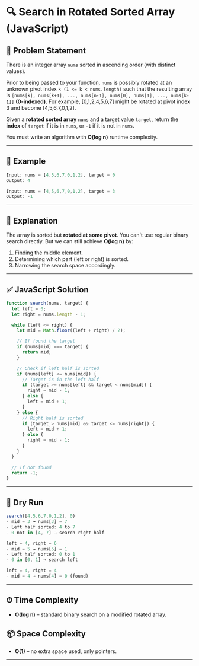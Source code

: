 # 🔍 Search in Rotated Sorted Array (JavaScript)

## 🔸 Problem Statement

There is an integer array `nums` sorted in ascending order (with distinct values).

Prior to being passed to your function, `nums` is possibly rotated at an unknown pivot index `k (1 <= k < nums.length)` such that the resulting array is `[nums[k], nums[k+1], ..., nums[n-1], nums[0], nums[1], ..., nums[k-1]]` **(0-indexed)**. For example, [0,1,2,4,5,6,7] might be rotated at pivot index 3 and become [4,5,6,7,0,1,2].

Given a **rotated sorted array** `nums` and a target value `target`, return the **index** of `target` if it is in `nums`, or `-1` if it is not in `nums`.

You must write an algorithm with **O(log n)** runtime complexity.

---

## 🔹 Example

```js
Input: nums = [4,5,6,7,0,1,2], target = 0  
Output: 4

Input: nums = [4,5,6,7,0,1,2], target = 3  
Output: -1
```

---

## 🔸 Explanation

The array is sorted but **rotated at some pivot**. You can't use regular binary search directly. But we can still achieve **O(log n)** by:

1. Finding the middle element.
2. Determining which part (left or right) is sorted.
3. Narrowing the search space accordingly.

---

## ✅ JavaScript Solution

```javascript
function search(nums, target) {
  let left = 0;
  let right = nums.length - 1;

  while (left <= right) {
    let mid = Math.floor((left + right) / 2);

    // If found the target
    if (nums[mid] === target) {
      return mid;
    }

    // Check if left half is sorted
    if (nums[left] <= nums[mid]) {
      // Target is in the left half
      if (target >= nums[left] && target < nums[mid]) {
        right = mid - 1;
      } else {
        left = mid + 1;
      }
    } else {
      // Right half is sorted
      if (target > nums[mid] && target <= nums[right]) {
        left = mid + 1;
      } else {
        right = mid - 1;
      }
    }
  }

  // If not found
  return -1;
}
```

---

## 🧪 Dry Run

```js
search([4,5,6,7,0,1,2], 0)
- mid = 3 → nums[3] = 7
- Left half sorted: 4 to 7
- 0 not in [4, 7] → search right half

left = 4, right = 6
- mid = 5 → nums[5] = 1
- Left half sorted: 0 to 1
- 0 in [0, 1] → search left

left = 4, right = 4
- mid = 4 → nums[4] = 0 (found)
```

---

## ⏱ Time Complexity

- **O(log n)** – standard binary search on a modified rotated array.

## 📦 Space Complexity

- **O(1)** – no extra space used, only pointers.

---

